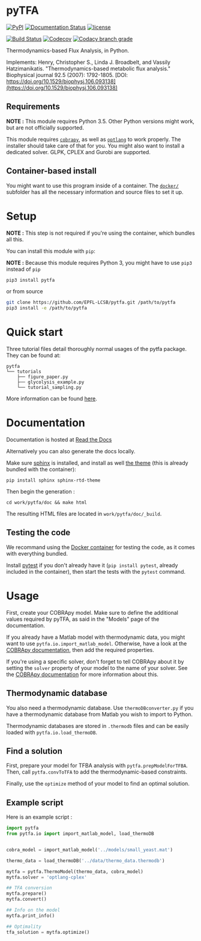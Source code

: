 # pyTFA

[![PyPI](https://img.shields.io/pypi/v/pytfa.svg)](https://pypi.org/project/pytfa/)
[![Documentation Status](https://readthedocs.org/projects/pytfa/badge/?version=latest)](http://pytfa.readthedocs.io/en/latest/?badge=latest)
[![license](http://img.shields.io/badge/license-APACHE2-blue.svg)](https://github.com/EPFL-LCSB/pytfa/blob/master/LICENSE.txt)


[![Build Status](https://travis-ci.org/EPFL-LCSB/pytfa.svg?branch=master)](https://travis-ci.org/EPFL-LCSB/pytfa)
[![Codecov](https://img.shields.io/codecov/c/github/codecov/pytfa.svg)](https://codecov.io/gh/EPFL-LCSB/pytfa)
[![Codacy branch grade](https://img.shields.io/codacy/grade/d8fd67ee134d46a69115c9b39c19be26/master.svg)](https://api.codacy.com/project/badge/Grade/d8fd67ee134d46a69115c9b39c19be26)

Thermodynamics-based Flux Analysis, in Python.

Implements:
Henry, Christopher S., Linda J. Broadbelt, and Vassily Hatzimanikatis.
"Thermodynamics-based metabolic flux analysis."
Biophysical journal 92.5 (2007): 1792-1805.
[DOI: https://doi.org/10.1529/biophysj.106.093138](https://doi.org/10.1529/biophysj.106.093138)

## Requirements

**NOTE :** This module requires Python 3.5. Other Python versions might work, but are not officially supported.

This module requires [`cobrapy`](https://github.com/opencobra/cobrapy/), as well as [`optlang`](https://github.com/biosustain/optlang) to work properly. The installer should take care of that for you. You might also want to install
a dedicated solver. GLPK, CPLEX and Gurobi are supported.

## Container-based install

You might want to use this program inside of a container. The [`docker/`](https://github.com/EPFL-LCSB/pytfa/tree/master/docker)
subfolder has all the necessary information and source files to set it up.

# Setup

**NOTE :** This step is not required if you're using the container, which bundles all this.

You can install this module with `pip`:

**NOTE :** Because this module requires Python 3, you might have to use `pip3` instead of `pip`

```bash
pip3 install pytfa
```
or from source
```bash
git clone https://github.com/EPFL-LCSB/pytfa.git /path/to/pytfa
pip3 install -e /path/to/pytfa
```

# Quick start
Three tutorial files detail thoroughly normal usages of the pytfa package. They can be found at:
```
pytfa
└── tutorials
    ├── figure_paper.py
    ├── glycolysis_example.py
    └── tutorial_sampling.py
```

More information can be found [here](http://pytfa.readthedocs.io/en/latest/quickstart.html).

# Documentation

Documentation is hosted at [Read the Docs](http://pytfa.readthedocs.io/en/latest/index.html)

Alternatively you can also generate the docs locally.

Make sure [sphinx](https://www.sphinx-doc.org/en/stable/) is installed, and
install as well [the theme](https://github.com/rtfd/sphinx_rtd_theme) (this is
already bundled with the container):

```
pip install sphinx sphinx-rtd-theme
```

Then begin the generation :

```
cd work/pytfa/doc && make html
```

The resulting HTML files are located in `work/pytfa/doc/_build`.

## Testing the code

We recommand using the [Docker container](https://github.com/EPFL-LCSB/pytfa/tree/master/docker) for testing the code, as it comes with everything bundled.

Install [pytest](https://docs.pytest.org/en/latest/) if you don't already have
it (`pip install pytest`, already included in the container), then start the
tests with the `pytest` command.

# Usage

First, create your COBRApy model. Make sure to define the additional values
required by pyTFA, as said in the "Models" page of the documentation.

If you already have a Matlab model with thermodynamic data, you might want to
use `pytfa.io.import_matlab_model`. Otherwise, have a look at the [COBRApy
documentation](https://cobrapy.readthedocs.io/en/latest/io.html#MATLAB), then
add the required properties.

If you're using a specific solver, don't forget to tell COBRApy about it by
setting the `solver` property of your model to the name of your solver. See the
[COBRApy documentation](https://cobrapy.readthedocs.io/en/latest/solvers.html)
for more information about this.

## Thermodynamic database

You also need a thermodynamic database. Use `thermoDBconverter.py` if you have
a thermodynamic database from Matlab you wish to import to Python.

Thermodynamic databases are stored in `.thermodb` files and can be easily loaded
with `pytfa.io.load_thermoDB`.

## Find a solution

First, prepare your model for TFBA analysis with `pytfa.prepModelForTFBA`. Then,
call `pytfa.convToTFA` to add the thermodynamic-based constraints.

Finally, use the `optimize` method of your model to find an optimal solution.

## Example script

Here is an example script :

```python
import pytfa
from pytfa.io import import_matlab_model, load_thermoDB


cobra_model = import_matlab_model('../models/small_yeast.mat')

thermo_data = load_thermoDB('../data/thermo_data.thermodb')

mytfa = pytfa.ThermoModel(thermo_data, cobra_model)
mytfa.solver = 'optlang-cplex'

## TFA conversion
mytfa.prepare()
mytfa.convert()

## Info on the model
mytfa.print_info()

## Optimality
tfa_solution = mytfa.optimize()
```

